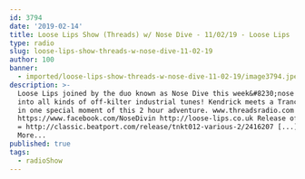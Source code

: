 ```yaml
---
id: 3794
date: '2019-02-14'
title: Loose Lips Show (Threads) w/ Nose Dive - 11/02/19 - Loose Lips
type: radio
slug: loose-lips-show-threads-w-nose-dive-11-02-19
author: 100
banner:
  - imported/loose-lips-show-threads-w-nose-dive-11-02-19/image3794.jpeg
description: >-
  Loose Lips joined by the duo known as Nose Dive this week&#8230;nose divin’
  into all kinds of off-kilter industrial tunes! Kendrick meets a Trance classic
  in one special moment of this 2 hour adventure. www.threadsradio.com
  https://www.facebook.com/NoseDivin http://loose-lips.co.uk Release of the week
  = http://classic.beatport.com/release/tnkt012-various-2/2416207 [...]Read
  More...
published: true
tags:
  - radioShow
---
```

